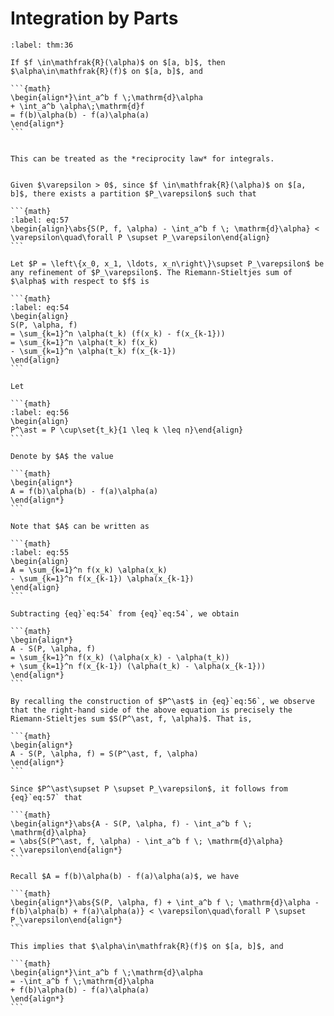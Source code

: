 # Integration by Parts

````{prf:theorem} Integration by Parts
:label: thm:36

If $f \in\mathfrak{R}(\alpha)$ on $[a, b]$, then $\alpha\in\mathfrak{R}(f)$ on $[a, b]$, and 

```{math}
\begin{align*}\int_a^b f \;\mathrm{d}\alpha
+ \int_a^b \alpha\;\mathrm{d}f
= f(b)\alpha(b) - f(a)\alpha(a)
\end{align*}
```

````

````{prf:remark}

This can be treated as the *reciprocity law* for integrals.

````

````{prf:proof}

Given $\varepsilon > 0$, since $f \in\mathfrak{R}(\alpha)$ on $[a, b]$, there exists a partition $P_\varepsilon$ such that 

```{math}
:label: eq:57
\begin{align}\abs{S(P, f, \alpha) - \int_a^b f \; \mathrm{d}\alpha} < \varepsilon\quad\forall P \supset P_\varepsilon\end{align}
```

Let $P = \left\{x_0, x_1, \ldots, x_n\right\}\supset P_\varepsilon$ be any refinement of $P_\varepsilon$. The Riemann-Stieltjes sum of $\alpha$ with respect to $f$ is 

```{math}
:label: eq:54
\begin{align}
S(P, \alpha, f)
= \sum_{k=1}^n \alpha(t_k) (f(x_k) - f(x_{k-1}))
= \sum_{k=1}^n \alpha(t_k) f(x_k)
- \sum_{k=1}^n \alpha(t_k) f(x_{k-1})
\end{align}
```

Let 

```{math}
:label: eq:56
\begin{align}
P^\ast = P \cup\set{t_k}{1 \leq k \leq n}\end{align}
```

Denote by $A$ the value 

```{math}
\begin{align*}
A = f(b)\alpha(b) - f(a)\alpha(a)
\end{align*}
```

Note that $A$ can be written as 

```{math}
:label: eq:55
\begin{align}
A = \sum_{k=1}^n f(x_k) \alpha(x_k)
- \sum_{k=1}^n f(x_{k-1}) \alpha(x_{k-1})
\end{align}
```

Subtracting {eq}`eq:54` from {eq}`eq:54`, we obtain

```{math}
\begin{align*}
A - S(P, \alpha, f)
= \sum_{k=1}^n f(x_k) (\alpha(x_k) - \alpha(t_k))
+ \sum_{k=1}^n f(x_{k-1}) (\alpha(t_k) - \alpha(x_{k-1}))
\end{align*}
```

By recalling the construction of $P^\ast$ in {eq}`eq:56`, we observe that the right-hand side of the above equation is precisely the Riemann-Stieltjes sum $S(P^\ast, f, \alpha)$. That is, 

```{math}
\begin{align*}
A - S(P, \alpha, f) = S(P^\ast, f, \alpha)
\end{align*}
```

Since $P^\ast\supset P \supset P_\varepsilon$, it follows from {eq}`eq:57` that 

```{math}
\begin{align*}\abs{A - S(P, \alpha, f) - \int_a^b f \; \mathrm{d}\alpha} 
= \abs{S(P^\ast, f, \alpha) - \int_a^b f \; \mathrm{d}\alpha}
< \varepsilon\end{align*}
```

Recall $A = f(b)\alpha(b) - f(a)\alpha(a)$, we have 

```{math}
\begin{align*}\abs{S(P, \alpha, f) + \int_a^b f \; \mathrm{d}\alpha - f(b)\alpha(b) + f(a)\alpha(a)} < \varepsilon\quad\forall P \supset P_\varepsilon\end{align*}
```

This implies that $\alpha\in\mathfrak{R}(f)$ on $[a, b]$, and 

```{math}
\begin{align*}\int_a^b f \;\mathrm{d}\alpha
= -\int_a^b f \;\mathrm{d}\alpha 
+ f(b)\alpha(b) - f(a)\alpha(a)
\end{align*}
```

````
